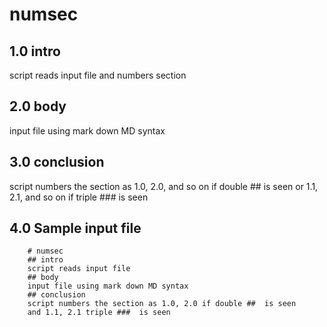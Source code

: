 # numsec
## 1.0  intro
script reads input file and numbers section
## 2.0  body
input file using mark down MD syntax 
## 3.0  conclusion
script numbers the section as 1.0, 2.0, and so on if double ##  is seen 
or 1.1, 2.1, and so on if triple ###  is seen

## 4.0 Sample input file
```
	# numsec
	## intro
	script reads input file
	## body
	input file using mark down MD syntax 
	## conclusion
	script numbers the section as 1.0, 2.0 if double ##  is seen 
	and 1.1, 2.1 triple ###  is seen
```
